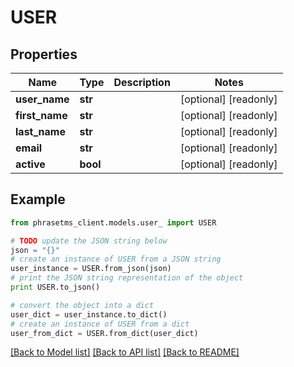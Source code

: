 # USER

## Properties

| Name           | Type     | Description | Notes                 |
| -------------- | -------- | ----------- | --------------------- |
| **user_name**  | **str**  |             | [optional] [readonly] |
| **first_name** | **str**  |             | [optional] [readonly] |
| **last_name**  | **str**  |             | [optional] [readonly] |
| **email**      | **str**  |             | [optional] [readonly] |
| **active**     | **bool** |             | [optional] [readonly] |

## Example

```python
from phrasetms_client.models.user_ import USER

# TODO update the JSON string below
json = "{}"
# create an instance of USER from a JSON string
user_instance = USER.from_json(json)
# print the JSON string representation of the object
print USER.to_json()

# convert the object into a dict
user_dict = user_instance.to_dict()
# create an instance of USER from a dict
user_from_dict = USER.from_dict(user_dict)
```

[[Back to Model list]](../README.md#documentation-for-models) [[Back to API list]](../README.md#documentation-for-api-endpoints) [[Back to README]](../README.md)
